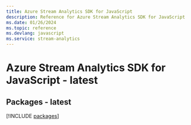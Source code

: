 ```yaml
---
title: Azure Stream Analytics SDK for JavaScript
description: Reference for Azure Stream Analytics SDK for JavaScript
ms.date: 01/26/2024
ms.topic: reference
ms.devlang: javascript
ms.service: stream-analytics
---
```

# Azure Stream Analytics SDK for JavaScript - latest
## Packages - latest
[!INCLUDE [packages](stream-analytics-index.md)]